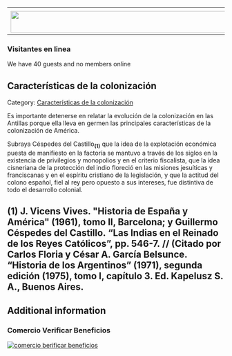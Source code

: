 <table><tbody><tr><td><center></center></td></tr><tr><td><center><a href="https://www.corrientes.gov.ar/" target="_blank"><img src="http://descubrircorrientes.com.ar/2012/index.php/491-historia-desde-el-origen-hasta-1814/tierra-argentina-1492-1588/banner-corrientes.jpg" width="580" height="50" alt=""></a></center></td></tr></tbody></table>

### Visitantes en linea

We have 40 guests and no members online

## Características de la colonización

Category: [Características de la colonización](http://descubrircorrientes.com.ar/2012/index.php/491-historia-desde-el-origen-hasta-1814/tierra-argentina-1492-1588/caracteristicas-de-la-colonizacion)

Es importante detenerse en relatar la evolución de la colonización en las Antillas porque ella lleva en germen las principales características de la colonización de América.

Subraya Céspedes del Castillo<sub><strong>(1)</strong></sub> que la idea de la explotación económica puesta de manifiesto en la factoría se mantuvo a través de los siglos en la existencia de privilegios y monopolios y en el criterio fiscalista, que la idea cisneriana de la protección del indio floreció en las misiones jesuíticas y franciscanas y en el espíritu cristiano de la legislación, y que la actitud del colono español, fiel al rey pero opuesto a sus intereses, fue distintiva de todo el desarrollo colonial.

## **(1)** **J. Vicens Vives. "Historia de España y América" (1961), tomo II, Barcelona; y Guillermo Céspedes del Castillo. “Las Indias en el Reinado de los Reyes Católicos”, pp. 546-7. // (Citado por Carlos Floria y César A. García Belsunce. “Historia de los Argentinos” (1971), segunda edición (1975), tomo I, capítulo 3. Ed. Kapelusz S. A., Buenos Aires.**

## Additional information

### Comercio Verificar Beneficios

[![comercio berificar beneficios](http://descubrircorrientes.com.ar/2012/index.php/491-historia-desde-el-origen-hasta-1814/tierra-argentina-1492-1588/images/botones_beneficios/comercio_berificar_beneficios.png)](http://descubrircomercio.zapto.org/)
